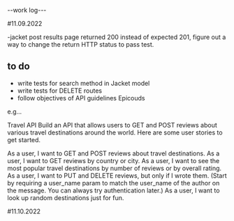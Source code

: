 --work log--- 

#11.09.2022 
 
 -jacket post results page returned 200 instead of expected 201, figure out a way to change the return HTTP status to pass test. 
 

 to do 
 ------
- write tests for search method in Jacket model 
- write tests for DELETE routes 
- follow objectives of API guidelines Epicouds 

e.g...

Travel API
Build an API that allows users to GET and POST reviews about various travel destinations around the world. Here are some user stories to get started.

As a user, I want to GET and POST reviews about travel destinations.
As a user, I want to GET reviews by country or city.
As a user, I want to see the most popular travel destinations by number of reviews or by overall rating.
As a user, I want to PUT and DELETE reviews, but only if I wrote them. (Start by requiring a user_name param to match the user_name of the author on the message. You can always try authentication later.)
As a user, I want to look up random destinations just for fun.

#11.10.2022